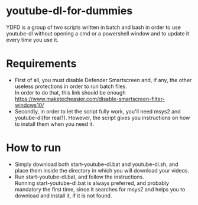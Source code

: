 # youtube-dl-for-dummies
YDFD is a group of two scripts written in batch and bash in order to use youtube-dl without opening a cmd or a powershell window and to update it every time you use it.
   
# Requirements   
- First of all, you must disable Defender Smartscreen and, if any, the other useless protections in order to run batch files.   
  In order to do that, this link should be enough https://www.maketecheasier.com/disable-smartscreen-filter-windows10/
- Secondly, in order to let the script fully work, you'll need msys2 and youtube-dl(for real?). However, the script gives you instructions on how to install them when you need it.   
# How to run   
- Simply download both start-youtube-dl.bat and youtube-dl.sh, and place them inside the directory in which you will download your videos.
- Run start-youtube-dl.bat, and follow the instructions.   
  Running start-youtube-dl.bat is always preferred, and probably mandatory the first time, since it searches for msys2 and helps you to download and install it, if it is not found.
